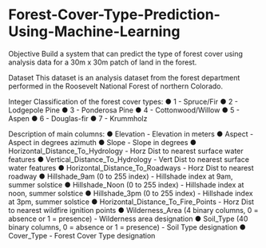 # Forest-Cover-Type-Prediction-Using-Machine-Learning

Objective
Build a system that can predict the type of forest cover using analysis data for a 30m x 30m
patch of land in the forest.

Dataset
This dataset is an analysis dataset from the forest department performed in the Roosevelt
National Forest of northern Colorado.

Integer Classification of the forest cover types:
● 1 - Spruce/Fir
● 2 - Lodgepole Pine
● 3 - Ponderosa Pine
● 4 - Cottonwood/Willow
● 5 - Aspen
● 6 - Douglas-fir
● 7 - Krummholz


Description of main columns:
● Elevation - Elevation in meters
● Aspect - Aspect in degrees azimuth
● Slope - Slope in degrees
● Horizontal_Distance_To_Hydrology - Horz Dist to nearest surface water features
● Vertical_Distance_To_Hydrology - Vert Dist to nearest surface water features
● Horizontal_Distance_To_Roadways - Horz Dist to nearest roadway
● Hillshade_9am (0 to 255 index) - Hillshade index at 9am, summer solstice
● Hillshade_Noon (0 to 255 index) - Hillshade index at noon, summer solstice
● Hillshade_3pm (0 to 255 index) - Hillshade index at 3pm, summer solstice
● Horizontal_Distance_To_Fire_Points - Horz Dist to nearest wildfire ignition points
● Wilderness_Area (4 binary columns, 0 = absence or 1 = presence) - Wilderness area
designation
● Soil_Type (40 binary columns, 0 = absence or 1 = presence) - Soil Type designation
● Cover_Type - Forest Cover Type designation
